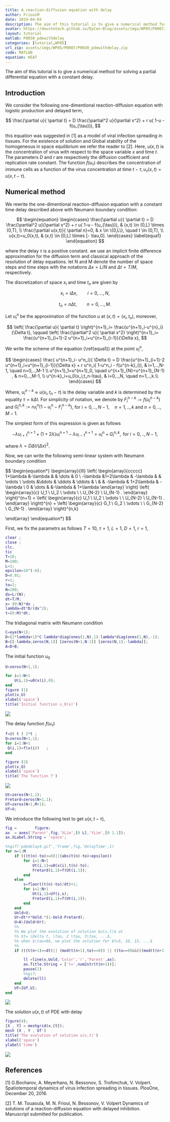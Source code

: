 ```yaml
---
title: A reaction-diffusion equation with delay
author: FriouiM
date: 2019-04-03
description: The aim of this tutorial is to give a numerical method for solving a partial differential equation with a constant delay.
avatar: https://deustotech.github.io/DyCon-Blog/assets/imgs/WP05/P0007/pdedelay4.gif
layout: tutorial
matlab: P0030_pdewithdelay
categories: [tutorial,WP05]
url_zip: assets/imgs/WP05/P0007/P0030_pdewithdelay.zip
code: MATLAB
equation: HEAT
---
```


The aim of this tutorial is to give a numerical method for solving a partial differential equation with a constant delay.

## Introduction


We consider the following one-dimentional reaction-diffusion equation with logistic production and delayed term,


$$ \frac{\partial u}{ \partial t} = D \frac{\partial^2 u}{\partial x^2} + r u( 1-u -  f(u_{\tau})), $$


this equation was suggested in [1] as a model of viral infection spreading in tissues. For the existence of solution and Global stability of the homogeneous in space equilibrium we refer the reader to [2]. Here, $u(x,t)$ is the concentration of virus with respect to the space variable $x$ and time $t$. The parameters $D$ and $r$ are respectively the diffusion coefficient and replication rate constant. The function $f(u_{\tau})$ describes the concentration of immune cells as a function of the virus concentration at time $t-\tau, u_{\tau}(x, t) = u(x, t - \tau)$.

## Numerical method


We rewrite the one-dimentional reaction-diffusion equation with a constant time delay described above with Neumann boundary condition:


$$ \begin{equation} \begin{cases} \frac{\partial u}{ \partial t} = D \frac{\partial^2 u}{\partial x^2} + r u( 1-u -  f(u_{\tau})), & (x,t) \in (0,L) \times (0,T), \\ \frac{\partial u(x,t)}{ \partial n}=0, & x \in \{0,L\}, \quad t \in (0,T), \\ u(x,t)=u_0(x,t),     & (x,t) \in [0,L] \times [- \tau,0]. \end{cases} \label{equa1} \end{equation} $$


where the delay $\tau$ is a positive constant. we use an implicit finite difference approximation for the diffusion term and classical approach of the resolution of delay equations.  let N and M denote the number of space steps and time steps with the notations $\Delta x= L/N$ and $\Delta t= T/M$, respectively.


The discretization of space $x_i$ and time $t_n$ are given by


$$ x_i=i\Delta x, \qquad i=0,...,N, $$


$$ t_n=n\Delta t, \qquad n=0,...,M. $$


Let $u^n_i$  be the approximation of the function $u$ at $(x,t)=(x_i,t_n)$, moreover,


$$ \left( \frac{\partial u}{ \partial t} \right)^{n+1}_i= \frac{u^{n+1}_i-u^{n}_i}{\Delta t}, \qquad \left( \frac{\partial^2 u}{ \partial x^2} \right)^{n+1}_i= \frac{u^{n+1}_{i+1}-2 u^{n+1}_i+u^{n+1}_{i-1}}{\Delta x}, $$


We write the scheme of the equation (\ref{equa1}) at the point $u^n_i$,


$$ \begin{cases} \frac{ u^{n+1}_i- u^n_i}{  \Delta t} = D \frac{u^{n+1}_{i+1}-2 u^{n+1}_i+u^{n+1}_{i-1}}{\Delta x} + r u^n_i( 1-u^n_i -  f(u^{n-k}_i)), & i=1,..,N-1, \quad n=0,..,M-1 \\ u^{n+1}_1=u^{n+1}_0, \quad u^{n+1}_{N}=u^{n+1}_{N-1} , & n=0,..,M-1, \\ u^{n-k}_i=u_0(x_i,t_n-\tau),     & i=0,..,N, \quad n=1,..,k.\\ \end{cases} $$


Where, $u^{n-k}_i \approx u(x_i,t_n-\tau)$ is the delay variable and $k$ is determined by the equality $\tau= k \Delta t$. For simplicity of notation, we denote by $F^{n-k}_i := f(u^{n-k}_i)$ and $G^{n,k}_i:=r u^n_i( 1-u^n_i -  F^{n-k}_i)$, for $i=0,..,N-1, \quad n=1,..,k$ and $n=0,..,M-1$.


The simplest form of this expression is given as follows


$$ - \lambda u^{n+1}_{i+1} + (1+2\lambda) u^{n+1}_i - \lambda u^{n+1}_{i-1} = u^n_i + G^{n,k}_i, \text{ for } i=0,..,N-1, $$


where $\lambda= D \Delta t /(\Delta x)^2$.


Now, we can write the following semi-linear system with Neumann boundary condition


$$ \begin{equation*} \begin{array}{lll} \left( \begin{array}{ccccc} 1+\lambda 	&-\lambda	  &             &		\dots 		& 0		\\ -\lambda 		&1+2\lambda 	  		& -\lambda 	&    & 	\vdots	\\ \vdots		&\ddots       & \ddots		&       \ddots 		&	\\ &             &  -\lambda   &       1+2\lambda	& -\lambda	 \\ 0 & 		\dots		& 	&-\lambda	& 1+\lambda \end{array} \right) \left( \begin{array}{c} U_1 \\ U_2 \\ \vdots \\ \\ U_{N-2} \\ U_{N-1}	 . \end{array} \right)^{n+1} =  \left( \begin{array}{c} U_1 \\ U_2 \\ \vdots \\  \\  U_{N-2} \\ U_{N-1}	 .  \end{array} \right)^{n} +  \left( \begin{array}{c} G_1 \\ G_2 \\ \vdots \\ \\ G_{N-2} \\ G_{N-1}	 . \end{array} \right)^{n,k}


\end{array} \end{equation*} $$


First, we fix the parametrs as follows $T=10$, $\tau=1$, $L=1$, $D=1$, $r=1$,

```matlab
clear ;
close ;
clc,
tic
T=10;
M=100;
L=1;
epsilon=10^(-6);
D=0.01;
r=1;
to=2;
N=200;
dx=L/(N);
dt=T/M;
x= (0:N)*dx ;
lambda=dt*D/(dx^2);
t=(0:M)*dt;
```


The tridiagonal matrix with Neumann condition

```matlab
C=eye(N+1);
D=(2*lambda+1)*C-lambda*diag(ones(1,N),1)-lambda*diag(ones(1,N),-1);
B=[[-lambda;zeros(N,1)] [zeros(N+1,N-1)] [zeros(N,1);-lambda]];
A=D+B;
```


The initial function $u_0$

```matlab
U=zeros(N+1,1);

for i=1:N+1
    U(i,1)=u0(x(i),0);
end
figure (1)
plot(x,U)
xlabel('space')
title('Initial function u_0(x)')
```


![]({{site.url}}{{site.baseurl}}/assets/imgs/WP05/P0007/copiaRM_01.png)

The delay function $f(u_{\tau})$

```matlab
f=@( t ) 2*t ;
Q=zeros(N+1,1);
for i=1:N+1
 Q(i,1)=f(x(i))   ;
end

figure (2)
plot(x,Q)
xlabel('space')
title('The function f')
```


![]({{site.url}}{{site.baseurl}}/assets/imgs/WP05/P0007/copiaRM_02.png)


```matlab
Ut=zeros(N+1,1);
Fretard=zeros(N+1,1);
Uf=zeros(N+1,M+1);
Uf=U;
```


We introduce the following test to get $u(x, t-\tau)$,

```matlab
fig =        figure;
ax  = axes('Parent',fig,'XLim',[0 L],'YLim',[0 1.1]);
ax.XLabel.String = 'space';

%%gif('pdedelay4.gif','frame',fig,'DelayTime',1)
for n=1:M
    if (((t(n)-to)<=0)||(abs(t(n)-to)<epsilon))
        for i=1:N+1
            Ut(i,1)=u0(x(i),t(n)-to);
            Fretard(i,1)=f(Ut(i,1));
        end
    else
        s=floor((t(n)-to)/dt)+1;
        for i=1:N+1
            Ut(i,1)=Uf(i,s);
            Fretard(i,1)=f(Ut(i,1));
        end
    end
    Uold=U;
    Ur=dt*r*Uold.*(1-Uold-Fretard);
    U=A\(Uold+Ur);
    %%
    %% We plot the evolution of solution $u(x,t)$ at
    %% $t= \Delta t, \tau, 2 \tau, 3\tau, ...$,
    %% when $\tau=0$, we plot the solution for $t=5, 10, 15, ...$
    %%
    if (((t(n+1)==dt)|| (mod(t(n+1),to)==0)) || ((to==0)&&(((mod(t(n+1),5)==0)||(n==M)))))

        ll =line(x,Uold,'Color','r','Parent',ax);
        ax.Title.String = ['t=',num2str(t(n+1))];
        pause(1)
        %%gif;
        delete(ll)
    end
    Uf=[Uf,U];
end
```


![]({{site.url}}{{site.baseurl}}/assets/imgs/WP05/P0007/pdedelay4.gif)


The solution $u(x,t)$ of PDE with delay

```matlab
figure(4);
[X , Y] = meshgrid(x,[t]);
mesh (X , Y , Uf')
title('The evolution of solution u(x,t)')
xlabel('space')
ylabel('time')
```


![]({{site.url}}{{site.baseurl}}/assets/imgs/WP05/P0007/copiaRM_03.png)


## References


[1]  G.Bocharov, A. Meyerhans, N. Bessonov, S. Trofimchuk, V. Volpert. Spatiotemporal dynamics of virus infection spreading in tissues. PlosOne, December 20, 2016.


[2]   T. M. Touaoula, M. N. Frioui, N. Bessonov, V. Volpert Dynamics of solutions of a reaction-diffusion equation with delayed inhibition. Manuscript submitted for publication.


